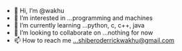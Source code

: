 - 👋 Hi, I’m @wakhu
- 👀 I’m interested in ...programming and machines
- 🌱 I’m currently learning ...python, c, c++, java
- 💞️ I’m looking to collaborate on ...nothing for now
- 📫 How to reach me ...shiberoderrickwakhu@gmail.com

<!---
wakhu/wakhu is a ✨ special ✨ repository because its `README.md` (this file) appears on your GitHub profile.
You can click the Preview link to take a look at your changes.
--->
